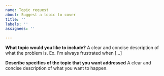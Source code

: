 ```yaml
---
name: Topic request
about: Suggest a topic to cover
title: ''
labels: ''
assignees: ''

---
```


**What topic would you like to include?**
A clear and concise description of what the problem is. Ex. I'm always frustrated when [...]

**Describe specifics of the topic that you want addressed**
A clear and concise description of what you want to happen.
